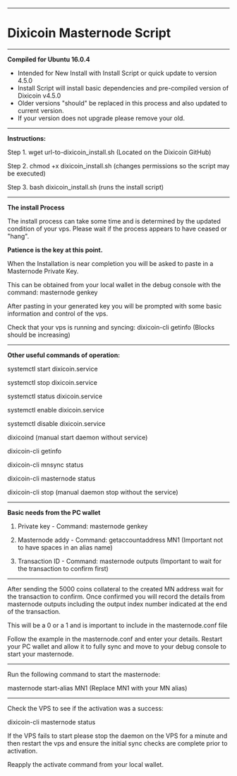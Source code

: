 ****************
# Dixicoin Masternode Script
****************

**Compiled for Ubuntu 16.0.4** 

- Intended for New Install with Install Script or quick update to version 4.5.0
- Install Script will install basic dependencies and pre-compiled version of Dixicoin v4.5.0
- Older versions "should" be replaced in this process and also updated to current version.
- If your version does not upgrade please remove your old.

****************
**Instructions:** 

Step 1. wget url-to-dixicoin_install.sh (Located on the Dixicoin GitHub)

Step 2. chmod +x dixicoin_install.sh (changes permissions so the script may be executed)

Step 3. bash dixicoin_install.sh (runs the install script)


****************
**The install Process**

The install process can take some time and is determined by the updated condition of your vps. Please wait if the process appears to have ceased or "hang". 

**Patience is the key at this point.**

When the Installation is near completion you will be asked to paste in a Masternode Private Key.

This can be obtained from your local wallet in the debug console with the command: masternode genkey

After pasting in your generated key you will be prompted with some basic information and control of the vps. 

Check that your vps is running and syncing: dixicoin-cli getinfo (Blocks should be increasing)

****************
**Other useful commands of operation:**

systemctl start dixicoin.service

systemctl stop dixicoin.service

systemctl status dixicoin.service

systemctl enable dixicoin.service

systemctl disable dixicoin.service


dixicoind (manual start daemon without service)

dixicoin-cli getinfo

dixicoin-cli mnsync status

dixicoin-cli masternode status

dixicoin-cli stop (manual daemon stop without the service)

****************
**Basic needs from the PC wallet**

1. Private key - Command: masternode genkey

2. Masternode addy - Command: getaccountaddress MN1 (Important not to have spaces in an alias name)

3. Transaction ID - Command: masternode outputs (Important to wait for the transaction to confirm first)

****************
After sending the 5000 coins collateral to the created MN address wait for the transaction to confirm.
Once confirmed you will record the details from masternode outputs including the output index number indicated at the end of the transaction. 

This will be a 0 or a 1 and is important to include in the masternode.conf file

Follow the example in the masternode.conf and enter your details. Restart your PC wallet and allow it to fully sync
and move to your debug console to start your masternode.

****************
Run the following command to start the masternode:

masternode start-alias MN1 (Replace MN1 with your MN alias)

****************
Check the VPS to see if the activation was a success:

dixicoin-cli masternode status

If the VPS fails to start please stop the daemon on the VPS for a minute and then restart the vps and ensure the initial sync checks are complete prior to activation. 

Reapply the activate command from your local wallet.

